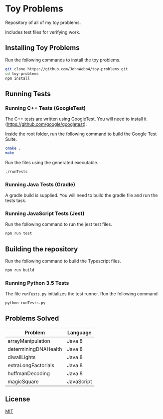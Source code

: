 # Toy Problems

Repository of all of my toy problems.

Includes test files for verifying work.

## Installing Toy Problems

Run the following commands to install the toy problems.

```sh
git clone https://github.com/JohnWebb4/toy-problems.git
cd toy-problems
npm install
```

## Running Tests

### Running C++ Tests (GoogleTest)

The C++ tests are written using GoogleTest. You will need to install it (https://github.com/google/googletest).

Inside the root folder, run the following command to build the Google Test Suite.

```sh
cmake .
make
```

Run the files using the generated executable.

```sh
./runTests
```

### Running Java Tests (Gradle)

A gradle build is supplied. You will need to build the gradle file and run the tests task.

### Running JavaScript Tests (Jest)

Run the following command to run the jest test files.

```sh
npm run test
```

## Building the repository

Run the following command to build the Typescript files.

```sh
npm run build
```

### Running Python 3.5 Tests

The file `runTests.py` initializes the test runner. Run the following command

```sh
python runTests.py
```

## Problems Solved

| Problem              | Language   |
| -------------------- | ---------- |
| arrayManipulation    | Java 8     |
| determiningDNAHealth | Java 8     |
| diwaliLights         | Java 8     |
| extraLongFactorials  | Java 8     |
| huffmanDecoding      | Java 8     |
| magicSquare          | JavaScript |

## License

[MIT](/LICENSE)

